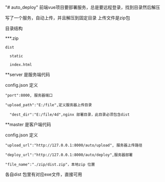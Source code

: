 "# auto_deploy" 
前端vue项目要部署服务，总是要远程登录，找到目录然后解压

写了一个服务，自动上传，并且解压到固定目录
上传文件是zip包

目录结构

 ***.zip
   
   
    dist  
      
      static
      
      index.html
      
      
**server 是服务端代码

config.json 定义
   
    "port":8000, 服务器端口

    "upload_path":"E:/file",定义服务器上传目录
    
	  "dest_dir":"E:/file/4d",nginx 部署目录，此目录必须包含dist


**master 是客户端代码

config.json 定义


    "upload_url":"http://127.0.0.1:8000/auto/upload", 服务器上传路径
	
    "deploy_url":"http://127.0.0.1:8000/auto/deploy",服务器部署
	  
    "file_name":"./zip/dist.zip"，本地zip 位置
    
    
 各自dist 包里有对应exe文件，直接可用
